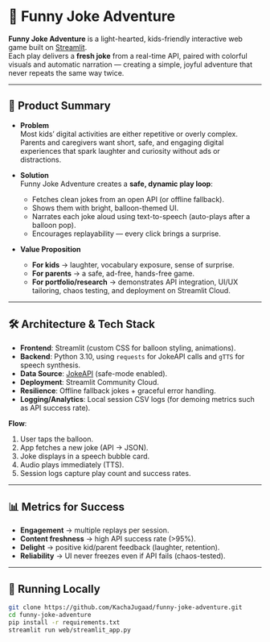 # 🎈 Funny Joke Adventure

**Funny Joke Adventure** is a light-hearted, kids-friendly interactive web game built on [Streamlit](https://streamlit.io).  
Each play delivers a **fresh joke** from a real-time API, paired with colorful visuals and automatic narration — creating a simple, joyful adventure that never repeats the same way twice.

---

## 🌟 Product Summary

- **Problem**  
  Most kids’ digital activities are either repetitive or overly complex. Parents and caregivers want short, safe, and engaging digital experiences that spark laughter and curiosity without ads or distractions.

- **Solution**  
  Funny Joke Adventure creates a **safe, dynamic play loop**:
  - Fetches clean jokes from an open API (or offline fallback).  
  - Shows them with bright, balloon-themed UI.  
  - Narrates each joke aloud using text-to-speech (auto-plays after a balloon pop).  
  - Encourages replayability — every click brings a surprise.

- **Value Proposition**  
  - **For kids** → laughter, vocabulary exposure, sense of surprise.  
  - **For parents** → a safe, ad-free, hands-free game.  
  - **For portfolio/research** → demonstrates API integration, UI/UX tailoring, chaos testing, and deployment on Streamlit Cloud.

---

## 🛠️ Architecture & Tech Stack

- **Frontend**: Streamlit (custom CSS for balloon styling, animations).  
- **Backend**: Python 3.10, using `requests` for JokeAPI calls and `gTTS` for speech synthesis.  
- **Data Source**: [JokeAPI](https://jokeapi.dev) (safe-mode enabled).  
- **Deployment**: Streamlit Community Cloud.  
- **Resilience**: Offline fallback jokes + graceful error handling.  
- **Logging/Analytics**: Local session CSV logs (for demoing metrics such as API success rate).  

**Flow**:
1. User taps the balloon.  
2. App fetches a new joke (API → JSON).  
3. Joke displays in a speech bubble card.  
4. Audio plays immediately (TTS).  
5. Session logs capture play count and success rates.

---

## 📊 Metrics for Success

- **Engagement** → multiple replays per session.  
- **Content freshness** → high API success rate (>95%).  
- **Delight** → positive kid/parent feedback (laughter, retention).  
- **Reliability** → UI never freezes even if API fails (chaos-tested).

---

## 🚀 Running Locally

```bash
git clone https://github.com/KachaJugaad/funny-joke-adventure.git
cd funny-joke-adventure
pip install -r requirements.txt
streamlit run web/streamlit_app.py
